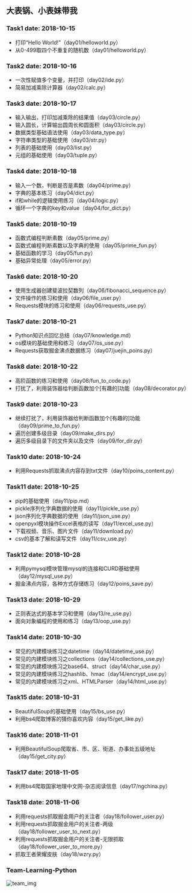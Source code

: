 ## 大表锅、小表妹带我

### Task1 date: 2018-10-15

- 打印“Hello World!”（day01/helloworld.py）
- 从0-499取四个不重复的随机数（day01/helloworld.py）

### Task2 date: 2018-10-16

- 一次性赋值多个变量，并打印（day02/ide.py）
- 简易加减乘除计算器（day02/calc.py）

### Task3 date: 2018-10-17

- 输入输出，打印加减乘除的结果值（day03/circle.py）
- 输入圆长，计算输出圆周长和圆面积（day03/circle.py）
- 数据类型基础语法使用（day03/data_type.py）
- 字符串类型的基础使用（day03/str.py）
- 列表的基础使用（day03/list.py）
- 元组的基础使用（day03/tuple.py）

### Task4 date: 2018-10-18

- 输入一个数，判断是否是素数（day04/prime.py）
- 字典的基本练习（day04/dict.py）
- if和while的逻辑使用练习（day04/logic.py）
- 循环一个字典的key和value（day04/for_dict.py）

### Task5 date: 2018-10-19

- 函数式编程判断素数（day05/prime.py）
- 函数式编程判断素数以及字典的使用（day05/prime_fun.py）
- 基础函数的学习（day05/fun.py）
- 基础异常处理（day05/error.py）

### Task6 date: 2018-10-20

- 使用生成器创建斐波拉契数列（day06/fibonacci_sequence.py）
- 文件操作的练习和使用（day06/file_user.py）
- Requests模块的练习和使用（day06/requests_use.py）

### Task7 date: 2018-10-21

- Python知识点回忆总结（day07/knowledge.md）
- os模块的基础使用和练习（day07/os_use.py）
- Requests获取掘金沸点数据练习（day07/juejin_poins.py）

### Task8 date: 2018-10-22

- 高阶函数的练习和使用（day08/fun_to_code.py）
- 打扰了，利用装饰器给判断函数加个[有趣的]功能（day08/decorator.py）

### Task9 date: 2018-10-23

- 继续打扰了，利用装饰器给判断函数加个[有趣的]功能（day09/prime_to_fun.py）
- 遍历创建多级目录（day09/make_dirs.py）
- 遍历多级目录下的文件夹以及文件（day09/for_dir.py）

### Task10 date: 2018-10-24

- 利用Requests抓取沸点内容存到txt文件（day10/poins_content.py）

### Task11 date: 2018-10-25

- pip的基础使用（day11/pip.md）
- pickle序列化字典数据的使用（day11/pickle_use.py）
- json序列化字典数据的使用（day11/json_use.py）
- openpyxl模块操作Excel表格的读写（day11/excel_use.py）
- 下载视频、音乐、图片文件（day11/download.py）
- csv的基本了解和读写文件（day11/csv_use.py）

### Task12 date: 2018-10-28

- 利用pymysql模块管理mysql的连接和CURD基础使用（day12/mysql_use.py）
- 掘金沸点内容，各种方式存储练习（day12/poins_save.py）

### Task13 date: 2018-10-29

- 正则表达式的基本学习和使用（day13/re_use.py）
- 面向对象编程的使用和练习（day13/oop_use.py）

### Task14 date: 2018-10-30

- 常见的内建模块练习之datetime（day14/datetime_use.py）
- 常见的内建模块练习之collections（day14/collections_use.py）
- 常见的内建模块练习之base64、struct（day14/char_use.py）
- 常见的内建模块练习之hashlib、hmac（day14/encrypt_use.py）
- 常见的内建模块练习之xml、HTMLParser（day14/html_use.py）

### Task15 date: 2018-10-31

- BeautifulSoup的基础使用（day15/bs_use.py）
- 利用bs4爬取博客的猜你喜欢内容（day15/get_like.py）

### Task16 date: 2018-11-01

- 利用BeautifulSoup爬取省、市、区、街道、办事处五级地址（day15/get_city.py）

### Task17 date: 2018-11-05

- 利用bs4爬取国家地理中文网-杂志阅读信息（day17/ngchina.py）

### Task18 date: 2018-11-06

- 利用requests抓取掘金用户的关注者（day18/follower_user.py）
- 利用requests抓取掘金用户的关注者-两级（day18/follower_user_to_next.py）
- 利用requests抓取掘金用户的关注者-无限抓取（day18/follower_user_to_more.py）
- 抓取王者荣耀皮肤（day18/wzry.py）

### Team-Learning-Python

![team_img](https://images.unsplash.com/photo-1523240795612-9a054b0db644?ixlib=rb-0.3.5&ixid=eyJhcHBfaWQiOjEyMDd9&s=07bcd69444b1da123c309e5f4485371b&auto=format&fit=crop&w=1050&q=80)

